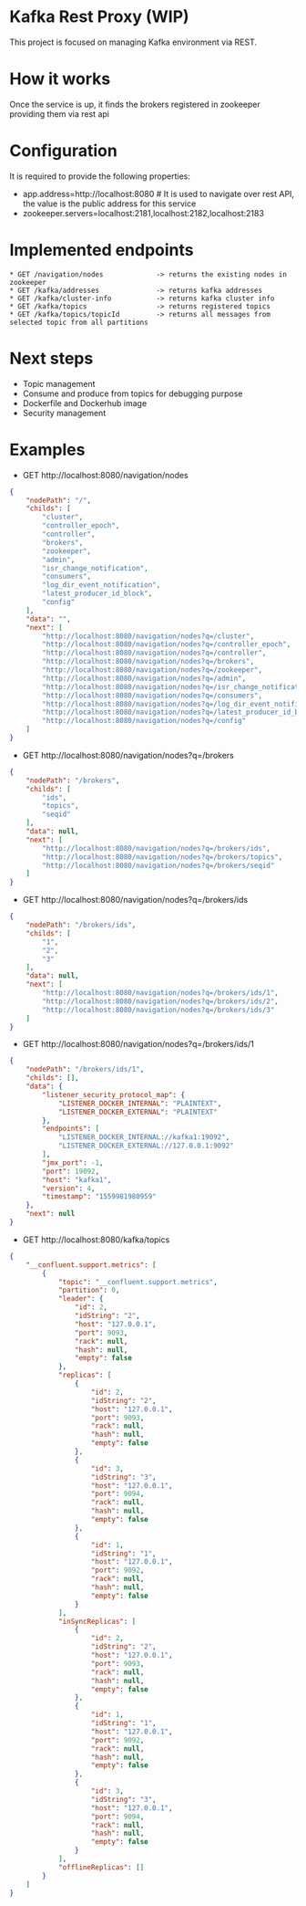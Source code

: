 # Kafka Rest Proxy (WIP)

This project is focused on managing Kafka environment via REST.

# How it works

Once the service is up, it finds the brokers registered in zookeeper providing them via rest api

# Configuration

It is required to provide the following properties:

* app.address=http://localhost:8080 # It is used to navigate over rest API, the value is the public address for this service
* zookeeper.servers=localhost:2181,localhost:2182,localhost:2183

# Implemented endpoints

```
* GET /navigation/nodes 			-> returns the existing nodes in zookeeper
* GET /kafka/addresses 				-> returns kafka addresses
* GET /kafka/cluster-info 			-> returns kafka cluster info
* GET /kafka/topics					-> returns registered topics
* GET /kafka/topics/topicId			-> returns all messages from selected topic from all partitions
```

# Next steps

* Topic management
* Consume and produce from topics for debugging purpose
* Dockerfile and Dockerhub image
* Security management

# Examples

* GET http://localhost:8080/navigation/nodes

```json
{
    "nodePath": "/",
    "childs": [
        "cluster",
        "controller_epoch",
        "controller",
        "brokers",
        "zookeeper",
        "admin",
        "isr_change_notification",
        "consumers",
        "log_dir_event_notification",
        "latest_producer_id_block",
        "config"
    ],
    "data": "",
    "next": [
        "http://localhost:8080/navigation/nodes?q=/cluster",
        "http://localhost:8080/navigation/nodes?q=/controller_epoch",
        "http://localhost:8080/navigation/nodes?q=/controller",
        "http://localhost:8080/navigation/nodes?q=/brokers",
        "http://localhost:8080/navigation/nodes?q=/zookeeper",
        "http://localhost:8080/navigation/nodes?q=/admin",
        "http://localhost:8080/navigation/nodes?q=/isr_change_notification",
        "http://localhost:8080/navigation/nodes?q=/consumers",
        "http://localhost:8080/navigation/nodes?q=/log_dir_event_notification",
        "http://localhost:8080/navigation/nodes?q=/latest_producer_id_block",
        "http://localhost:8080/navigation/nodes?q=/config"
    ]
}
```

* GET http://localhost:8080/navigation/nodes?q=/brokers
```json
{
    "nodePath": "/brokers",
    "childs": [
        "ids",
        "topics",
        "seqid"
    ],
    "data": null,
    "next": [
        "http://localhost:8080/navigation/nodes?q=/brokers/ids",
        "http://localhost:8080/navigation/nodes?q=/brokers/topics",
        "http://localhost:8080/navigation/nodes?q=/brokers/seqid"
    ]
}
```

* GET http://localhost:8080/navigation/nodes?q=/brokers/ids
```json
{
    "nodePath": "/brokers/ids",
    "childs": [
        "1",
        "2",
        "3"
    ],
    "data": null,
    "next": [
        "http://localhost:8080/navigation/nodes?q=/brokers/ids/1",
        "http://localhost:8080/navigation/nodes?q=/brokers/ids/2",
        "http://localhost:8080/navigation/nodes?q=/brokers/ids/3"
    ]
}
```

* GET http://localhost:8080/navigation/nodes?q=/brokers/ids/1
```json
{
    "nodePath": "/brokers/ids/1",
    "childs": [],
    "data": {
        "listener_security_protocol_map": {
            "LISTENER_DOCKER_INTERNAL": "PLAINTEXT",
            "LISTENER_DOCKER_EXTERNAL": "PLAINTEXT"
        },
        "endpoints": [
            "LISTENER_DOCKER_INTERNAL://kafka1:19092",
            "LISTENER_DOCKER_EXTERNAL://127.0.0.1:9092"
        ],
        "jmx_port": -1,
        "port": 19092,
        "host": "kafka1",
        "version": 4,
        "timestamp": "1559981980959"
    },
    "next": null
}
```

* GET http://localhost:8080/kafka/topics
```json
{
    "__confluent.support.metrics": [
        {
            "topic": "__confluent.support.metrics",
            "partition": 0,
            "leader": {
                "id": 2,
                "idString": "2",
                "host": "127.0.0.1",
                "port": 9093,
                "rack": null,
                "hash": null,
                "empty": false
            },
            "replicas": [
                {
                    "id": 2,
                    "idString": "2",
                    "host": "127.0.0.1",
                    "port": 9093,
                    "rack": null,
                    "hash": null,
                    "empty": false
                },
                {
                    "id": 3,
                    "idString": "3",
                    "host": "127.0.0.1",
                    "port": 9094,
                    "rack": null,
                    "hash": null,
                    "empty": false
                },
                {
                    "id": 1,
                    "idString": "1",
                    "host": "127.0.0.1",
                    "port": 9092,
                    "rack": null,
                    "hash": null,
                    "empty": false
                }
            ],
            "inSyncReplicas": [
                {
                    "id": 2,
                    "idString": "2",
                    "host": "127.0.0.1",
                    "port": 9093,
                    "rack": null,
                    "hash": null,
                    "empty": false
                },
                {
                    "id": 1,
                    "idString": "1",
                    "host": "127.0.0.1",
                    "port": 9092,
                    "rack": null,
                    "hash": null,
                    "empty": false
                },
                {
                    "id": 3,
                    "idString": "3",
                    "host": "127.0.0.1",
                    "port": 9094,
                    "rack": null,
                    "hash": null,
                    "empty": false
                }
            ],
            "offlineReplicas": []
        }
    ]
}
```

